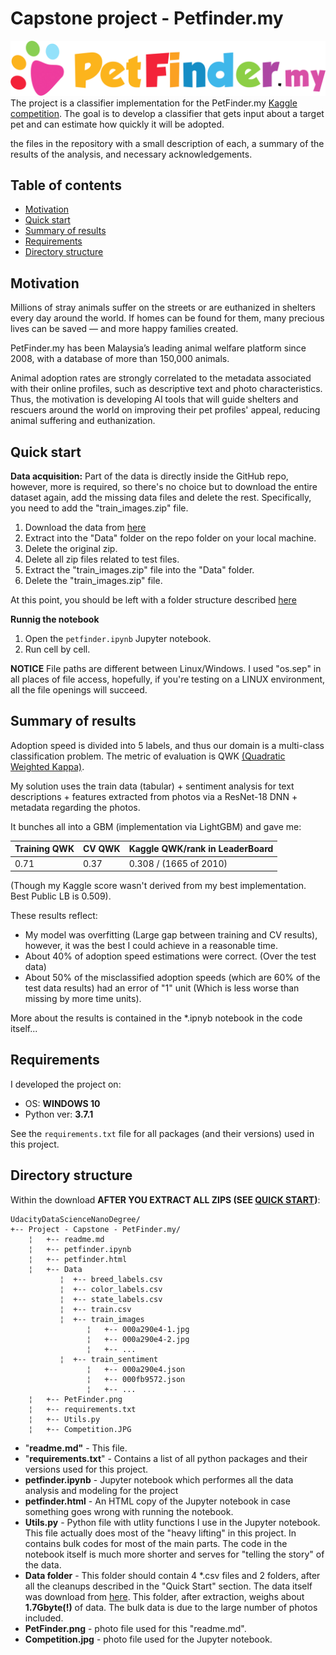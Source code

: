 # Capstone project - Petfinder.my

![](PetFinder.png)
The project is a classifier implementation for the PetFinder.my [Kaggle competition](https://www.kaggle.com/c/petfinder-adoption-prediction/kernels). The goal is to develop a classifier that gets input about a target pet and can estimate how quickly it will be adopted. 

the files in the repository with a small description of each, a summary of the results of the analysis, and necessary acknowledgements.

## Table of contents
- [Motivation](#motivation)
- [Quick start](#quick-start)
- [Summary of results](#results)
- [Requirements](#requirements)
- [Directory structure](#Directory-structure)

## Motivation <a name="motivation"></a>
Millions of stray animals suffer on the streets or are euthanized in shelters every day around the world. If homes can be found for them, many precious lives can be saved — and more happy families created.

PetFinder.my has been Malaysia’s leading animal welfare platform since 2008, with a database of more than 150,000 animals.

Animal adoption rates are strongly correlated to the metadata associated with their online profiles, such as descriptive text and photo characteristics. Thus, the motivation is developing AI tools that will guide shelters and rescuers around the world on improving their pet profiles' appeal, reducing animal suffering and euthanization.

## Quick start <a name="quick-start"></a>
**Data acquisition:**
Part of the data is directly inside the GitHub repo, however, more is required, so there's no choice but to download the entire dataset again, add the missing data files and delete the rest. 
Specifically, you need to add the "train_images.zip" file.

1. Download the data from [here](https://www.kaggle.com/c/10686/download-all)
2. Extract into the "Data" folder on the repo folder on your local machine.
3. Delete the original zip. 
4. Delete all zip files related to test files. 
5. Extract the "train_images.zip" file into the "Data" folder.  
6. Delete the "train_images.zip" file. 

At this point, you should be left with a folder structure described [here](#Directory-structure)

**Runnig the notebook**
1. Open the ```petfinder.ipynb``` Jupyter notebook. 
2. Run cell by cell. 

**NOTICE** File paths are different between Linux/Windows. I used "os.sep" in all places of file access, hopefully, if you're testing on a LINUX environment, all the file openings will succeed. 

## Summary of results <a name="results"></a>
Adoption speed is divided into 5 labels, and thus our domain is a multi-class classification problem. The metric of evaluation is QWK [(Quadratic Weighted Kappa)](https://www.kaggle.com/c/petfinder-adoption-prediction#evaluation).

My solution uses the train data (tabular) + sentiment analysis for text descriptions + features extracted from photos via a ResNet-18 DNN + metadata regarding the photos.

It bunches all into a GBM (implementation via LightGBM) and gave me:

| Training QWK   | CV QWK   | Kaggle QWK/rank in LeaderBoard |
|--------------- | -------- | ------------------------------ |
|    0.71        |  0.37    |     0.308 / (1665 of 2010)     |  

(Though my Kaggle score wasn't derived from my best implementation. Best Public LB is 0.509).

These results reflect:
*  My model was overfitting (Large gap between training and CV results), however, it was the best I could achieve in a reasonable time.
* About 40% of adoption speed estimations were correct. (Over the test data)
* About 50% of the misclassified adoption speeds (which are 60% of the test data results) had an error of "1" unit (Which is less worse than missing by more time units).

More about the results is contained in the *.ipnyb notebook in the code itself...

## Requirements <a name="requirements"></a>
I developed the project on:
* OS: **WINDOWS 10**
* Python ver: **3.7.1** 

See the ```requirements.txt``` file for all packages (and their versions) 
used in this project. 

## Directory structure <a name="directory-structure"></a>
Within the download **AFTER YOU EXTRACT ALL ZIPS (SEE [QUICK START](#quick-start))**: 

```text
UdacityDataScienceNanoDegree/
+-- Project - Capstone - PetFinder.my/
    ¦   +-- readme.md
    ¦   +-- petfinder.ipynb
    ¦   +-- petfinder.html
    ¦   +-- Data
           ¦  +-- breed_labels.csv
           ¦  +-- color_labels.csv
           ¦  +-- state_labels.csv
           ¦  +-- train.csv
           ¦  +-- train_images
                 ¦   +-- 000a290e4-1.jpg
                 ¦   +-- 000a290e4-2.jpg
                 ¦   +-- ...
           ¦  +-- train_sentiment
                 ¦   +-- 000a290e4.json
                 ¦   +-- 000fb9572.json
                 ¦   +-- ...
    ¦   +-- PetFinder.png
    ¦   +-- requirements.txt
    ¦   +-- Utils.py
    ¦   +-- Competition.JPG
```
- "**readme.md"** - This file. 
- "**requirements.txt**" - Contains a list of all python packages and their versions used for this project. 
- **petfinder.ipynb** - Jupyter notebook which performes all the data analysis and modeling for the project
- **petfinder.html** - An HTML copy of the Jupyter notebook in case something goes wrong with running the notebook. 
- **Utils.py** - Python file with utlity functions I use in the Jupyter notebook. This file actually does most of the "heavy lifting" in this project. In contains bulk codes for most of the main parts. The code in the notebook itself is much more shorter and serves for "telling the story" of the data.
- **Data folder** - This folder should contain 4 *.csv files and 2 folders, after all the cleanups described in the "Quick Start" section. The data itself was download from [here](https://www.kaggle.com/c/10686/download-all).
This folder, after extraction, weighs about **1.7Gbyte(!)** of data. The bulk data is due to the large number of photos included. 
- **PetFinder.png** - photo file used for this "readme.md".
- **Competition.jpg** - photo file used for the Jupyter notebook. 
